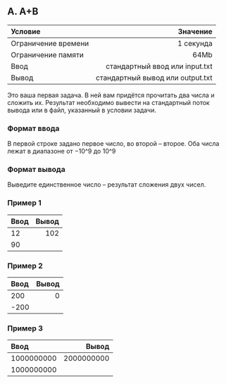 ## A. A+B

| Условие             |                         Значение |
|:--------------------|---------------------------------:|
| Ограничение времени |                        1 секунда |
| Ограничение памяти  |                             64Mb |
| Ввод                |   стандартный ввод или input.txt |
| Вывод               | стандартный вывод или output.txt |

Это ваша первая задача. В ней вам придётся прочитать два числа и сложить их. Результат необходимо вывести на стандартный
поток вывода или в файл, указанный в условии задачи.

### Формат ввода

В первой строке задано первое число, во второй – второе. Оба числа лежат в диапазоне от −10^9 до 10^9

### Формат вывода

Выведите единственное число – результат сложения двух чисел.

### Пример 1

| Ввод | Вывод |
|:-----|------:|
| 12   |   102 |
| 90   |       |

### Пример 2

| Ввод | Вывод |
|:-----|------:|
| 200  |     0 |
| -200 |       |

### Пример 3

| Ввод       |      Вывод |
|:-----------|-----------:|
| 1000000000 | 2000000000 |
| 1000000000 |            |
